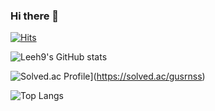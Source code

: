 ### Hi there 👋

[![Hits](https://hits.seeyoufarm.com/api/count/incr/badge.svg?url=https%3A%2F%2Fgithub.com%2FLeeh9%2F&count_bg=%2379C83D&title_bg=%23555555&icon=&icon_color=%23E7E7E7&title=hits&edge_flat=false)](https://hits.seeyoufarm.com)

![Leeh9's GitHub stats](https://github-readme-stats.vercel.app/api?username=K-Junyyy&show_icons=true&theme=dracula)

![Solved.ac Profile](http://mazassumnida.wtf/api/generate_badge?boj=gusrnss)](https://solved.ac/gusrnss)

![Top Langs](https://github-readme-stats.vercel.app/api/top-langs/?username=Leeh9&layout=compact&theme=dracula)


